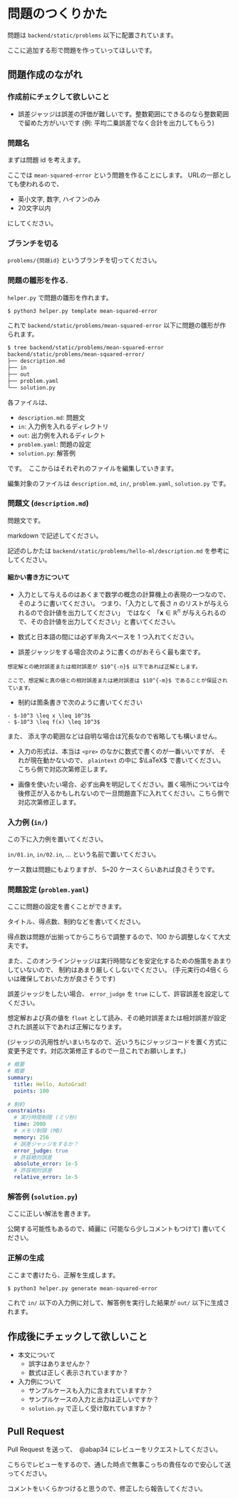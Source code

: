 # 問題のつくりかた

問題は `backend/static/problems` 以下に配置されています。

ここに追加する形で問題を作っていってほしいです。


## 問題作成のながれ

### 作成前にチェクして欲しいこと

- 誤差ジャッジは誤差の評価が難しいです。整数範囲にできるのなら整数範囲で留めた方がいいです (例: 平均二乗誤差でなく合計を出力してもらう)

### 問題名

まずは問題 id を考えます。

ここでは `mean-squared-error` という問題を作ることにします。 
URLの一部としても使われるので、

- 英小文字, 数字, ハイフンのみ
- 20文字以内

にしてください。

### ブランチを切る

`problems/{問題id}` というブランチを切ってください。

### 問題の雛形を作る.

`helper.py` で問題の雛形を作れます。


```bash
$ python3 helper.py template mean-squared-error
```

これで `backend/static/problems/mean-squared-error` 以下に問題の雛形が作られます。

```bash
$ tree backend/static/problems/mean-squared-error
backend/static/problems/mean-squared-error/
├── description.md
├── in
├── out
├── problem.yaml
└── solution.py
```

各ファイルは、

- `description.md`: 問題文
- `in`: 入力例を入れるディレクトリ
- `out`: 出力例を入れるディレクト
- `problem.yaml`: 問題の設定
- `solution.py`: 解答例

です。　ここからはそれぞれのファイルを編集していきます。

編集対象のファイルは `description.md`, `in/`, `problem.yaml`, `solution.py` です。

### 問題文 (`description.md`)

問題文です。　

markdown で記述してください。

記述のしかたは `backend/static/problems/hello-ml/description.md` を参考にしてください。

#### 細かい書き方について

- 入力として与えるのはあくまで数学の概念の計算機上の表現の一つなので、そのように書いてください。
つまり、「入力として長さ $n$ のリストが与えられるので合計値を出力してください」　ではなく 「$\bm{x}　\in \mathbb{R}^n$ が与えられるので、その合計値を出力してください」と書いてください。

- 数式と日本語の間には必ず半角スペースを $1$ つ入れてください。

- 誤差ジャッジをする場合次のように書くのがおそらく最も楽です。

```plaintext
想定解との絶対誤差または相対誤差が $10^{-n}$ 以下であれば正解とします。

ここで、想定解と真の値との相対誤差または絶対誤差は $10^{-m}$ であることが保証されています。
```

- 制約は箇条書きで次のように書いてください

```
- $-10^3 \leq x \leq 10^3$
- $-10^3 \leq f(x) \leq 10^3$
```

また、 添え字の範囲などは自明な場合は冗長なので省略しても構いません。

- 入力の形式は、本当は `<pre>` のなかに数式で書くのが一番いいですが、
  それが現在動かないので、 `plaintext` の中に $\LaTeX$ で書いてください。 こちら側で対応次第修正します。

- 画像を使いたい場合、必ず出典を明記してください。置く場所については今後修正が入るかもしれないので一旦問題直下に入れてください。こちら側で対応次第修正します。



### 入力例 (`in/`)

この下に入力例を置いてください。

`in/01.in`, `in/02.in`, ... という名前で置いてください。

ケース数は問題にもよりますが、 5~20 ケースくらいあれば良さそうです。

### 問題設定 (`problem.yaml`)

ここに問題の設定を書くことができます。

タイトル、得点数、制約などを書いてください。

得点数は問題が出揃ってからこちらで調整するので、100 から調整しなくて大丈夫です。

また、このオンラインジャッジは実行時間などを安定化するための施策をあまりしていないので、
制約はあまり厳しくしないでください。
(手元実行の4倍くらいは確保しておいた方が良さそうです)

誤差ジャッジをしたい場合、 `error_judge` を `true` にして、許容誤差を設定してください。

想定解および真の値を `float` として読み、その絶対誤差または相対誤差が設定された誤差以下であれば正解になります。

(ジャッジの汎用性がいまいちなので、近いうちにジャッジコードを置く方式に変更予定です。対応次第修正するので一旦これでお願いします。)

```yaml
# 概要
# 概要
summary: 
  title: Hello, AutoGrad!
  points: 100
  
# 制約
constraints:
  # 実行時間制限 (ミリ秒)
  time: 2000
  # メモリ制限 (MB)
  memory: 256
  # 誤差ジャッジをするか？
  error_judge: true
  # 許容絶対誤差
  absolute_error: 1e-5
  # 許容相対誤差
  relative_error: 1e-5
```


### 解答例 (`solution.py`)

ここに正しい解法を書きます。

公開する可能性もあるので、綺麗に (可能なら少しコメントもつけて) 書いてください。

### 正解の生成 

ここまで書けたら、正解を生成します。

```bash
$ python3 helper.py generate mean-squared-error
```

これで `in/` 以下の入力例に対して、解答例を実行した結果が `out/` 以下に生成されます。


<!-- ## チェック

```bash
$ chmod +x build.sh
$ ./build.sh
$ docker-compose up
```

で `localhost:3000` にアクセスし、左上のメニューから問題を選んで提出して正常に動作するか確認してください。 -->

## 作成後にチェックして欲しいこと

- 本文について
  - 誤字はありませんか？
  - 数式は正しく表示されていますか？
- 入力例について
  - サンプルケースも入力に含まれていますか？
  - サンプルケースの入力と出力は正しいですか？
  - `solution.py` で正しく受け取れていますか？


## Pull Request

Pull Request を送って、　@abap34 にレビューをリクエストしてください。

こちらでレビューをするので、通した時点で無事こっちの責任なので安心して送ってください。

コメントをいくらかつけると思うので、修正したら報告してください。

